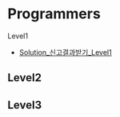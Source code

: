 # Programmers

Level1
- [Solution_신고결과받기_Level1](./Solution_신고결과받기_Level1.java)


Level2
- 

Level3
- 